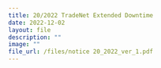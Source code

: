 ```yaml
---
title: 20/2022 TradeNet Extended Downtime
date: 2022-12-02
layout: file
description: ""
image: ""
file_url: /files/notice 20_2022_ver_1.pdf
---
```

